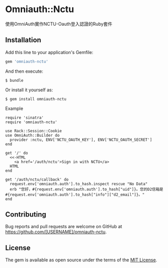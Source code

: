 # Omniauth::Nctu

使用OmniAuth實作NCTU-Oauth登入認證的Ruby套件

## Installation

Add this line to your application's Gemfile:

```ruby
gem 'omniauth-nctu'
```

And then execute:

    $ bundle

Or install it yourself as:

    $ gem install omniauth-nctu

Example

```
require 'sinatra'
require 'omniauth-nctu'

use Rack::Session::Cookie
use OmniAuth::Builder do
  provider :nctu, ENV['NCTU_OAUTH_KEY'], ENV['NCTU_OAUTH_SECRET']
end

get '/' do
  <<-HTML
    <a href='/auth/nctu'>Sign in with NCTU</a>
  HTML
end

get '/auth/nctu/callback' do
  request.env['omniauth.auth'].to_hash.inspect rescue "No Data"
  erb "您好，#{request.env['omniauth.auth'].to_hash["uid"]}。您的D2信箱是#{request.env['omniauth.auth'].to_hash["info"]["d2_email"]}。"
end
```


## Contributing

Bug reports and pull requests are welcome on GitHub at https://github.com/[USERNAME]/omniauth-nctu.


## License

The gem is available as open source under the terms of the [MIT License](http://opensource.org/licenses/MIT).

